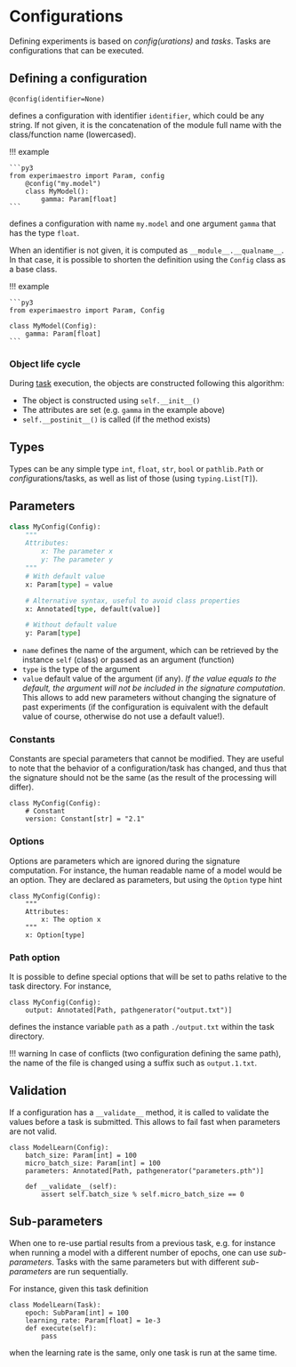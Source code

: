 # Configurations

Defining experiments is based on _config(urations)_ and _tasks_. Tasks are configurations that can be executed.

## Defining a configuration

```py3
@config(identifier=None)
```

defines a configuration with identifier `identifier`, which could be any string.
If not given, it is the concatenation of the module full name with the class/function
name (lowercased).

!!! example

    ```py3
    from experimaestro import Param, config
        @config("my.model")
        class MyModel():
            gamma: Param[float]
    ```

defines a configuration with name `my.model` and one argument `gamma` that has the type `float`.

When an identifier is not given, it is computed as `__module__.__qualname__`. In that case,
it is possible to shorten the definition using the `Config` class as a base class.

!!! example

    ```py3
    from experimaestro import Param, Config

    class MyModel(Config):
        gamma: Param[float]
    ```

### Object life cycle

During [task](../task) execution, the objects are constructed following
this algorithm:

- The object is constructed using `self.__init__()`
- The attributes are set (e.g. `gamma` in the example above)
- `self.__postinit__()` is called (if the method exists)

## Types

Types can be any simple type `int`, `float`, `str`, `bool` or `pathlib.Path` or *config*urations/tasks, as well as list of those (using `typing.List[T]`).

## Parameters

```python
class MyConfig(Config):
    """
    Attributes:
        x: The parameter x
        y: The parameter y
    """
    # With default value
    x: Param[type] = value

    # Alternative syntax, useful to avoid class properties
    x: Annotated[type, default(value)]

    # Without default value
    y: Param[type]
```

- `name` defines the name of the argument, which can be retrieved by the instance `self` (class) or passed as an argument (function)
- `type` is the type of the argument
- `value` default value of the argument (if any). _If the value equals to the default, the argument will not be included in the signature computation_. This allows to add new parameters without changing the signature of past experiments (if the configuration is equivalent with the default value of course, otherwise do not use a default value!).

### Constants

Constants are special parameters that cannot be modified. They are useful to note that the
behavior of a configuration/task has changed, and thus that the signature should not be the
same (as the result of the processing will differ).

```py3
class MyConfig(Config):
    # Constant
    version: Constant[str] = "2.1"
```

### Options

Options are parameters which are ignored during the signature computation. For instance, the human readable name of a model would be an option. They are declared as parameters, but using the `Option` type hint

```py3
class MyConfig(Config):
    """
    Attributes:
        x: The option x
    """
    x: Option[type]
```

### Path option

It is possible to define special options that will be set
to paths relative to the task directory. For instance,

```py3
class MyConfig(Config):
    output: Annotated[Path, pathgenerator("output.txt")]
```

defines the instance variable `path` as a path `./output.txt` within
the task directory.

!!! warning
In case of conflicts (two configuration defining
the same path), the name of the file is changed using a suffix such as
`output.1.txt`.

## Validation

If a configuration has a `__validate__` method, it is called to validate
the values before a task is submitted. This allows to fail fast when parameters
are not valid.

```py3
class ModelLearn(Config):
    batch_size: Param[int] = 100
    micro_batch_size: Param[int] = 100
    parameters: Annotated[Path, pathgenerator("parameters.pth")]

    def __validate__(self):
        assert self.batch_size % self.micro_batch_size == 0
```

## Sub-parameters

When one to re-use partial results from a previous task,
e.g. for instance when running a model with a different number of epochs,
one can use _sub-parameters_. Tasks with the same parameters
but with different _sub-parameters_ are run sequentially.

For instance, given this task definition

```py3
class ModelLearn(Task):
    epoch: SubParam[int] = 100
    learning_rate: Param[float] = 1e-3
    def execute(self):
        pass
```

when the learning rate is the same, only one task is run at the same time.
